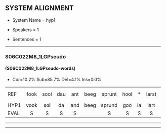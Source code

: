 
## SYSTEM ALIGNMENT

- System Name = hyp1

- Speakers = 1

- Sentences = 1

---

### S06C022M8_1LGPseudo

#### (S06C022M8_1LGPseudo-words)

- Cor=10.2%	Sub=85.7%	Del=4.1%	Ins=0.0%

|  |  |  |  |  |  |  |  |  |  |  |  |  |  |  |  |  |  |  |  |  |  |  |  |  |  |  |  |  |  |  |  |  |  |  |  |  |  |  |  |  |  |  |  |  |  |  |  |  |  |
|:--- |:---:|:---:|:---:|:---:|:---:|:---:|:---:|:---:|:---:|:---:|:---:|:---:|:---:|:---:|:---:|:---:|:---:|:---:|:---:|:---:|:---:|:---:|:---:|:---:|:---:|:---:|:---:|:---:|:---:|:---:|:---:|:---:|:---:|:---:|:---:|:---:|:---:|:---:|:---:|:---:|:---:|:---:|:---:|:---:|:---:|:---:|:---:|:---:|:---:|
| REF | fook | sooi | dau | ant | beeg | sprunt | hool | * | larst | vout | zwoei | fam | rachts | vaap | sprieuw | * | *(gen) | keng | swoers | doer | plirt | * | jien | blard | * | guul | hoekt | neeuw | noork | vid | * | *t | zans | leum | haans | spaai | * | * | sjalt | heik | sank | roen | frijk | eem | schard | grek | dron | snaaf | stuid |
| HYP1 | vook | soi | da | and | beeg | sprund | goo | la | lart | vat | zmoe | fan | rat | ap | spreel | ge | gen | gen | swors | doer |  |  | belirt | ga | en | blart | hoekt | nel | nork | vik | zan | uh | zans | nem | an | s | spi | s | ciev | shaltv | ekv | sanhoen | freik | één | schart | grik | drom | snaaf | staat |
| EVAL | S | S | S | S |  | S | S | S | S | S | S | S | S | S | S | S | S | S | S |  | D | D | S | S | S | S |  | S | S | S | S | S |  | S | S | S | S | S | S | S | S | S | S | S | S | S | S |  | S |
---

---
